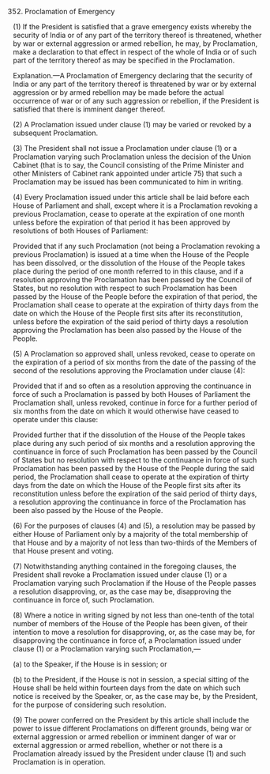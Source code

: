 352. Proclamation of Emergency

(1) If the President is satisfied that a grave emergency exists whereby the security of India or of any part of the territory thereof is threatened, whether by war or external aggression or armed rebellion, he may, by Proclamation, make a declaration to that effect in respect of the whole of India or of such part of the territory thereof as may be specified in the Proclamation.

Explanation.—A Proclamation of Emergency declaring that the security of India or any part of the territory thereof is threatened by war or by external aggression or by armed rebellion may be made before the actual occurrence of war or of any such aggression or rebellion, if the President is satisfied that there is imminent danger thereof.

(2) A Proclamation issued under clause (1) may be varied or revoked by a subsequent Proclamation.

(3) The President shall not issue a Proclamation under clause (1) or a Proclamation varying such Proclamation unless the decision of the Union Cabinet (that is to say, the Council consisting of the Prime Minister and other Ministers of Cabinet rank appointed under article 75) that such a Proclamation may be issued has been communicated to him in writing.

(4) Every Proclamation issued under this article shall be laid before each House of Parliament and shall, except where it is a Proclamation revoking a previous Proclamation, cease to operate at the expiration of one month unless before the expiration of that period it has been approved by resolutions of both Houses of Parliament:

Provided that if any such Proclamation (not being a Proclamation revoking a previous Proclamation) is issued at a time when the House of the People has been dissolved, or the dissolution of the House of the People takes place during the period of one month referred to in this clause, and if a resolution approving the Proclamation has been passed by the Council of States, but no resolution with respect to such Proclamation has been passed by the House of the People before the expiration of that period, the Proclamation shall cease to operate at the expiration of thirty days from the date on which the House of the People first sits after its reconstitution, unless before the expiration of the said period of thirty days a resolution approving the Proclamation has been also passed by the House of the People.

(5) A Proclamation so approved shall, unless revoked, cease to operate on the expiration of a period of six months from the date of the passing of the second of the resolutions approving the Proclamation under clause (4):

Provided that if and so often as a resolution approving the continuance in force of such a Proclamation is passed by both Houses of Parliament the Proclamation shall, unless revoked, continue in force for a further period of six months from the date on which it would otherwise have ceased to operate under this clause:

Provided further that if the dissolution of the House of the People takes place during any such period of six months and a resolution approving the continuance in force of such Proclamation has been passed by the Council of States but no resolution with respect to the continuance in force of such Proclamation has been passed by the House of the People during the said period, the Proclamation shall cease to operate at the expiration of thirty days from the date on which the House of the People first sits after its reconstitution unless before the expiration of the said period of thirty days, a resolution approving the continuance in force of the Proclamation has been also passed by the House of the People.

(6) For the purposes of clauses (4) and (5), a resolution may be passed by either House of Parliament only by a majority of the total membership of that House and by a majority of not less than two-thirds of the Members of that House present and voting.

(7) Notwithstanding anything contained in the foregoing clauses, the President shall revoke a Proclamation issued under clause (1) or a Proclamation varying such Proclamation if the House of the People passes a resolution disapproving, or, as the case may be, disapproving the continuance in force of, such Proclamation.

(8) Where a notice in writing signed by not less than one-tenth of the total number of members of the House of the People has been given, of their intention to move a resolution for disapproving, or, as the case may be, for disapproving the continuance in force of, a Proclamation issued under clause (1) or a Proclamation varying such Proclamation,—

(a) to the Speaker, if the House is in session; or

(b) to the President, if the House is not in session, a special sitting of the House shall be held within fourteen days from the date on which such notice is received by the Speaker, or, as the case may be, by the President, for the purpose of considering such resolution.

(9) The power conferred on the President by this article shall include the power to issue different Proclamations on different grounds, being war or external aggression or armed rebellion or imminent danger of war or external aggression or armed rebellion, whether or not there is a Proclamation already issued by the President under clause (1) and such Proclamation is in operation.

